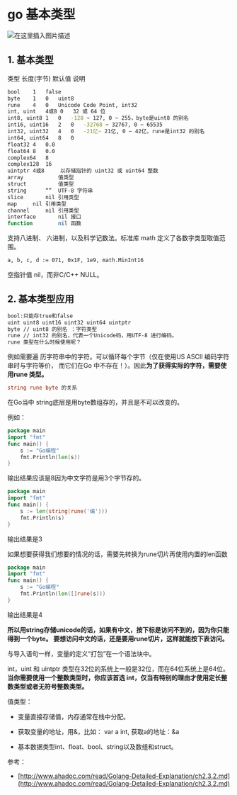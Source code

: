 #  go 基本类型
![在这里插入图片描述](https://img-blog.csdnimg.cn/7891a143e6ff4f2da182973097ebfd3a.png)


## 1. 基本类型

类型	长度(字节)	默认值	说明

```bash
bool	1	false
byte	1	0	uint8
rune	4	0	Unicode Code Point, int32
int, uint	4或8	0	32 或 64 位
int8, uint8	1	0	-128 ~ 127, 0 ~ 255，byte是uint8 的别名
int16, uint16	2	0	-32768 ~ 32767, 0 ~ 65535
int32, uint32	4	0	-21亿~ 21亿, 0 ~ 42亿，rune是int32 的别名
int64, uint64	8	0
float32	4	0.0
float64	8	0.0
complex64	8	
complex128	16	
uintptr	4或8		以存储指针的 uint32 或 uint64 整数
array			值类型
struct			值类型
string		“”	UTF-8 字符串
slice		nil	引用类型
map		nil	引用类型
channel		nil	引用类型
interface		nil	接口
function		nil	函数
```

支持八进制、 六进制，以及科学记数法。标准库 math 定义了各数字类型取值范围。

```bash
a, b, c, d := 071, 0x1F, 1e9, math.MinInt16
```

空指针值 nil，而非C/C++ NULL。

## 2. 基本类型应用

```bash
bool:只能存true和false
uint uint8 uint16 uint32 uint64 uintptr
byte // uint8 的别名 ：字符类型
rune // int32 的别名，代表一个Unicode码，用UTF-8 进行编码。
rune 类型在什么时候使用呢？
```

例如需要遍 历字符串中的字符。可以循环每个字节（仅在使用US ASCII 编码字符串时与字符等价， 而它们在Go 中不存在！）。因此**为了获得实际的字符，需要使用rune 类型。**

```go
string rune byte 的关系
```

在Go当中 string底层是用byte数组存的，并且是不可以改变的。

例如：

```go
package main
import "fmt"
func main() {
    s := "Go编程"
    fmt.Println(len(s))
}
```

输出结果应该是8因为中文字符是用3个字节存的。

```go
package main
import "fmt"
func main() {
    s := len(string(rune('编')))
    fmt.Println(s)
}
```

输出结果是3

如果想要获得我们想要的情况的话，需要先转换为rune切片再使用内置的len函数

```go
package main
import "fmt"
func main() {
    s := "Go编程"
    fmt.Println(len([]rune(s)))
}
```

输出结果是4

**所以用string存储unicode的话，如果有中文，按下标是访问不到的，因为你只能得到一个byte。 要想访问中文的话，还是要用rune切片，这样就能按下表访问。**

与导入语句一样，变量的定义“打包”在一个语法块中。

int，uint 和 uintptr 类型在32位的系统上一般是32位，而在64位系统上是64位。**当你需要使用一个整数类型时，你应该首选 int，仅当有特别的理由才使用定长整数类型或者无符号整数类型。**

值类型：

 - 变量直接存储值，内存通常在栈中分配。
   
-  获取变量的地址，用&，比如： var a int, 获取a的地址：&a
   
- 基本数据类型int、float、bool、string以及数组和struct。


参考：
- [http://www.ahadoc.com/read/Golang-Detailed-Explanation/ch2.3.2.md](http://www.ahadoc.com/read/Golang-Detailed-Explanation/ch2.3.2.md)
